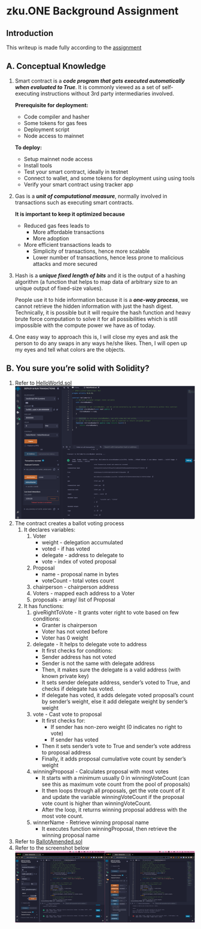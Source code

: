 # zku.ONE Background Assignment
## Introduction
This writeup is made fully according to the [assignment](https://zku.one/e95f96225dcc4180bd22b40807437664)

## A. Conceptual Knowledge
1. Smart contract is a ***code program that gets executed automatically when evaluated to True***. It is commonly viewed as a set of self-executing instructions without 3rd party intermediaries involved.
	
    **Prerequisite for deployment:**
    - Code compiler and hasher
    - Some tokens for gas fees
    - Deployment script
    - Node access to mainnet
    
    **To deploy:**
    - Setup mainnet node access
    - Install tools
    - Test your smart contract, ideally in testnet
    - Connect to wallet, and some tokens for deployment using using tools
    - Verify your smart contract using tracker app


2. Gas is a ***unit of computational measure***, normally involved in transactions such as executing smart contracts. 

    **It is important to keep it optimized because**
    - Reduced gas fees leads to
        - More affordable transactions
        - More adoption
    - More efficient transactions leads to
        - Simplicity of transactions, hence more scalable
        - Lower number of transactions, hence less prone to malicious attacks and more secured

3. Hash is a ***unique fixed length of bits*** and it is the output of a hashing algorithm (a function that helps to map data of arbitrary size to an unique output of fixed-size values). 

    People use it to hide information because it is a ***one-way process***, we cannot retrieve the hidden information with just the hash digest. Technically, it is possible but it will require the hash function and heavy brute force computation to solve it for all possibilities which is still impossible with the compute power we have as of today.

4. One easy way to approach this is, I will close my eyes and ask the person to do any swaps in any ways he/she likes. Then, I will open up my eyes and tell what colors are the objects.


## B. You sure you’re solid with Solidity?
1. Refer to [HelloWorld.sol](./HelloWorld.sol)
    ![screenshot](/images/background__b1.png)
2. The contract creates a ballot voting process
    1. It declares variables:
        1. Voter
            - weight - delegation accumulated
            - voted - if has voted
            - delegate - address to delegate to
            - vote - index of voted proposal
        2. Proposal
            - name - proposal name in bytes
            - voteCount - total votes count
        3. chairperson - chairperson address
        4. Voters - mapped each address to a Voter
        5. proposals - array/ list of Proposal
    2. It has functions:
        1. giveRightToVote - It grants voter right to vote based on few conditions:
            - Granter is chairperson
            - Voter has not voted before
            - Voter has 0 weight
        2. delegate - It helps to delegate vote to address
            - It first checks for conditions:
            - Sender address has not voted
            - Sender is not the same with delegate address
            - Then, it makes sure the delegate is a valid address (with known private key)
            - It sets sender delegate address, sender’s voted to True, and checks if delegate has voted.
            - If delegate has voted, it adds delegate voted proposal’s count by sender’s weight, else it add delegate weight by sender’s weight
        3. vote - Cast vote to proposal
            - It first checks for:
                - If sender has non-zero weight (0 indicates no right to vote)
                - If sender has voted
            - Then it sets sender’s vote to True and sender’s vote address to proposal address
            - Finally, it adds proposal cumulative vote count by sender’s weight
        4. winningProposal - Calculates proposal with most votes
            - It starts with a minimum usually 0 in winningVoteCount (can see this as maximum vote count from the pool of proposals)
            - It then loops through all proposals, get the vote count of it and update the variable winningVoteCount if the proposal vote count is higher than winningVoteCount.
            - After the loop, it returns winning proposal address with the most vote count.
        5. winnerName - Retrieve winning proposal name
            - It executes function winningProposal, then retrieve the winning proposal name
3. Refer to [BallotAmended.sol](./BallotAmended.sol)
4. Refer to the screenshot below
    ![screenshot](/images/background__b3.png)

